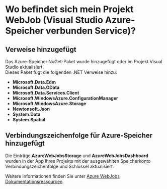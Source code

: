 <properties
    pageTitle="Wo befindet sich mein WebJob-Projekt (Visual Studio Azure-Speicher verbunden Service)? | Microsoft Azure"
    description="Beschreibt, was in einem Projekt Azure WebJob ist nach Services Herstellen einer Verbindung mit einem Speicherkonto mithilfe von Visual Studio verbunden werden."
    services="storage"
    documentationCenter=""
    authors="TomArcher"
    manager="douge"
    editor=""/>

<tags
    ms.service="storage"
    ms.workload="web"
    ms.tgt_pltfrm="vs-what-happened"
    ms.devlang="na"
    ms.topic="article"
    ms.date="08/15/2016"
    ms.author="tarcher"/>

# <a name="what-happened-to-my-webjob-project-visual-studio-azure-storage-connected-service"></a>Wo befindet sich mein Projekt WebJob (Visual Studio Azure-Speicher verbunden Service)?

## <a name="references-added"></a>Verweise hinzugefügt

Das Azure-Speicher NuGet-Paket wurde hinzugefügt oder im Projekt Visual Studio aktualisiert.  
Dieses Paket fügt die folgenden .NET Verweise hinzu:

- **Microsoft.Data.Edm**
- **Microsoft.Data.OData**
- **Microsoft.Data.Services.Client**
- **Microsoft.WindowsAzure.ConfigurationManager**
- **Microsoft.WindowsAzure.Storage**
- **Newtonsoft.Json**
- **System.Data**
- **System.Spatial**

## <a name="connection-string-for-azure-storage-added"></a>Verbindungszeichenfolge für Azure-Speicher hinzugefügt
Die Einträge **AzureWebJobsStorage** und **AzureWebJobsDashboard** wurden in der App Ihres Projekts mit der ausgewählten Speicherkonto Verbindungszeichenfolge und Schlüssel aktualisiert.

Weitere Informationen finden Sie unter [Azure WebJobs Dokumentationsressourcen](http://go.microsoft.com/fwlink/?linkid=390226).
